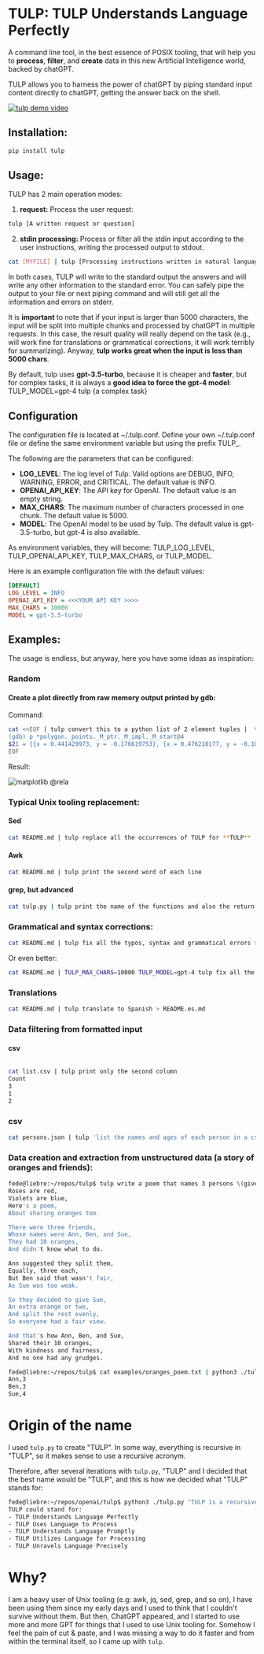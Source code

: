 # TULP: TULP Understands Language Perfectly

A command line tool, in the best essence of POSIX tooling, that will help you to **process**, **filter**, and **create** data in this new Artificial Intelligence world, backed by chatGPT.

TULP allows you to harness the power of chatGPT by piping standard input content directly to chatGPT, getting the answer back on the shell.

[![tulp demo video](https://markdown-videos.deta.dev/youtube/mHAvlRXXp6I)](https://www.youtube.com/watch?v=mHAvlRXXp6I)

## Installation:

```bash
pip install tulp
```

## Usage:

TULP has 2 main operation modes:

1. **request:** Process the user request:
```bash
tulp [A written request or question]
```
2. **stdin processing:** Process or filter all the stdin input according to the user instructions, writing the processed output to stdout.
```bash
cat [MYFILE] | tulp [Processing instructions written in natural language]
```

In both cases, TULP will write to the standard output the answers and will write any other information to the standard error. You can safely pipe the output to your file or next piping command and will still get all the information and errors on stderr.

It is **important** to note that if your input is larger than 5000 characters, the input will be split into multiple chunks and processed by chatGPT in multiple requests. In this case, the result quality will really depend on the task (e.g., will work fine for translations or grammatical corrections, it will work terribly for summarizing). Anyway, **tulp works great when the input is less than 5000 chars**.

By default, tulp uses **gpt-3.5-turbo**, because it is cheaper and **faster**, but for complex tasks, it is always a **good idea to force the gpt-4 model**: TULP_MODEL=gpt-4 tulp {a complex task}

## Configuration 
The configuration file is located at ~/.tulp.conf. Define your own ~/.tulp.conf file or define the same environment variable but using the prefix TULP_. 

The following are the parameters that can be configured:
- **LOG_LEVEL**: The log level of Tulp. Valid options are DEBUG, INFO, WARNING, ERROR, and CRITICAL. The default value is INFO.
- **OPENAI_API_KEY**: The API key for OpenAI. The default value is an empty string.
- **MAX_CHARS**: The maximum number of characters processed in one chunk. The default value is 5000.
- **MODEL**: The OpenAI model to be used by Tulp. The default value is gpt-3.5-turbo, but gpt-4 is also available.

As environment variables, they will become: TULP_LOG_LEVEL, TULP_OPENAI_API_KEY, TULP_MAX_CHARS, or TULP_MODEL.

Here is an example configuration file with the default values:
```INI
[DEFAULT]
LOG_LEVEL = INFO
OPENAI_API_KEY = <<<YOUR API KEY >>>>
MAX_CHARS = 10000
MODEL = gpt-3.5-turbo
```
## Examples:
The usage is endless, but anyway, here you have some ideas as inspiration:

### Random
#### Create a plot directly from raw memory output printed by gdb:
Command:
```bash
cat <<EOF | tulp convert this to a python list of 2 element tuples |  tulp write a python function to scatter plot these points using matplotlib | python 
(gdb) p *polygon._points._M_ptr._M_impl._M_start@4
$21 = {{x = 0.441429973, y = -0.176619753}, {x = 0.476210177, y = -0.104575738}, {x = 0.674865067, y = -0.0814191923}, {x = 0.640084863, y = -0.199776307}}
EOF
```

Result:

![matplotlib @rela](./examples/rela_plot.png)



### Typical Unix tooling replacement:
#### Sed
```bash
cat README.md | tulp replace all the occurrences of TULP for **TULP**
```
#### Awk
```bash
cat README.md | tulp print the second word of each line
```
#### grep, but advanced
```bash
cat tulp.py | tulp print the name of the functions and also the return line 
```

### Grammatical and syntax corrections:
```bash
cat README.md | tulp fix all the typos, syntax and grammatical errors > README.fix.md
```

Or even better:
```bash
cat README.md | TULP_MAX_CHARS=10000 TULP_MODEL=gpt-4 tulp fix all the typos, syntax and grammatical errors > README.fix.md
```

### Translations
```bash
cat README.md | tulp translate to Spanish > README.es.md
```
### Data filtering from formatted input
#### csv
```bash

cat list.csv | tulp print only the second column
Count
3
1
2
```

### csv

```bash
cat persons.json | tulp 'list the names and ages of each person in a csv table, using ; as separator'
```
### Data creation and extraction from unstructured data (a story of oranges and friends):
```bash
fede@liebre:~/repos/tulp$ tulp write a poem that names 3 persons \(given each a name\) and list how they shared 10 oranges | tee examples/oranges_poem.txt
Roses are red,
Violets are blue,
Here's a poem,
About sharing oranges too.

There were three friends,
Whose names were Ann, Ben, and Sue,
They had 10 oranges,
And didn't know what to do.

Ann suggested they split them,
Equally, three each,
But Ben said that wasn't fair,
As Sue was too weak.

So they decided to give Sue,
An extra orange or two,
And split the rest evenly,
So everyone had a fair view.

And that's how Ann, Ben, and Sue,
Shared their 10 oranges,
With kindness and fairness,
And no one had any grudges.

fede@liebre:~/repos/tulp$ cat examples/oranges_poem.txt | python3 ./tulp.py write a list of persons and the number of oranges that they have as csv
Ann,3
Ben,3
Sue,4
```

# Origin of the name
I used `tulp.py` to create "TULP". In some way, everything is recursive in "TULP", so it makes sense to use a recursive acronym.

Therefore, after several iterations with `tulp.py`, "TULP" and I decided that the best name would be "TULP", and this is how we decided what "TULP" stands for:
```bash
fede@liebre:~/repos/openai/tulp$ python3 ./tulp.py "TULP is a recursive acronym naming an opensource posix tool that processes stdin input according to natural language instructions, processing the input by instructing an artificial intelligence. Write some options of what TULP could stand for as recursive acronym"
TULP could stand for:
- TULP Understands Language Perfectly
- TULP Uses Language to Process
- TULP Understands Language Promptly
- TULP Utilizes Language for Processing
- TULP Unravels Language Precisely
```

# Why?

I am a heavy user of Unix tooling (e.g: awk, jq, sed, grep, and so on), I have been using them since my early days and I used to think that I couldn't survive without them. But then, ChatGPT appeared, and I started to use more and more GPT for things that I used to use Unix tooling for. Somehow I feel the pain of cut & paste, and I was missing a way to do it faster and from within the terminal itself, so I came up with `tulp`.
